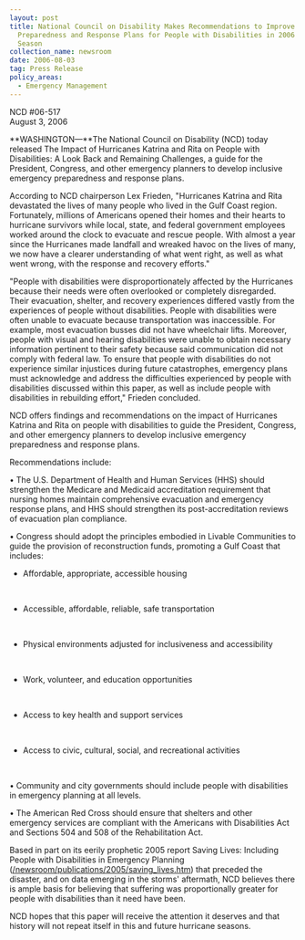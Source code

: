 ```yaml
---
layout: post
title: National Council on Disability Makes Recommendations to Improve Emergency
  Preparedness and Response Plans for People with Disabilities in 2006 Hurricane
  Season
collection_name: newsroom
date: 2006-08-03
tag: Press Release
policy_areas:
  - Emergency Management
---
```

NCD #06-517\
August 3, 2006 

**WASHINGTON—**The National Council on Disability (NCD) today released The Impact of Hurricanes Katrina and Rita on People with Disabilities: A Look Back and Remaining Challenges, a guide for the President, Congress, and other emergency planners to develop inclusive emergency preparedness and response plans.

According to NCD chairperson Lex Frieden, "Hurricanes Katrina and Rita devastated the lives of many people who lived in the Gulf Coast region. Fortunately, millions of Americans opened their homes and their hearts to hurricane survivors while local, state, and federal government employees worked around the clock to evacuate and rescue people. With almost a year since the Hurricanes made landfall and wreaked havoc on the lives of many, we now have a clearer understanding of what went right, as well as what went wrong, with the response and recovery efforts."

"People with disabilities were disproportionately affected by the Hurricanes because their needs were often overlooked or completely disregarded. Their evacuation, shelter, and recovery experiences differed vastly from the experiences of people without disabilities. People with disabilities were often unable to evacuate because transportation was inaccessible. For example, most evacuation busses did not have wheelchair lifts. Moreover, people with visual and hearing disabilities were unable to obtain necessary information pertinent to their safety because said communication did not comply with federal law. To ensure that people with disabilities do not experience similar injustices during future catastrophes, emergency plans must acknowledge and address the difficulties experienced by people with disabilities discussed within this paper, as well as include people with disabilities in rebuilding effort," Frieden concluded.

NCD offers findings and recommendations on the impact of Hurricanes Katrina and Rita on people with disabilities to guide the President, Congress, and other emergency planners to develop inclusive emergency preparedness and response plans.

Recommendations include:

• The U.S. Department of Health and Human Services (HHS) should strengthen the Medicare and Medicaid accreditation requirement that nursing homes maintain comprehensive evacuation and emergency response plans, and HHS should strengthen its post-accreditation reviews of evacuation plan compliance.

• Congress should adopt the principles embodied in Livable Communities to guide the provision of reconstruction funds, promoting a Gulf Coast that includes:

* Affordable, appropriate, accessible housing

 

* Accessible, affordable, reliable, safe transportation

 

* Physical environments adjusted for inclusiveness and accessibility

 

* Work, volunteer, and education opportunities

 

* Access to key health and support services

 

* Access to civic, cultural, social, and recreational activities

 

• Community and city governments should include people with disabilities in emergency planning at all levels.

• The American Red Cross should ensure that shelters and other emergency services are compliant with the Americans with Disabilities Act and Sections 504 and 508 of the Rehabilitation Act.

Based in part on its eerily prophetic 2005 report Saving Lives: Including People with Disabilities in Emergency Planning ([/newsroom/publications/2005/saving_lives.htm](https://ncd.gov/publications/2005/04152005)) that preceded the disaster, and on data emerging in the storms' aftermath, NCD believes there is ample basis for believing that suffering was proportionally greater for people with disabilities than it need have been.

NCD hopes that this paper will receive the attention it deserves and that history will not repeat itself in this and future hurricane seasons.
